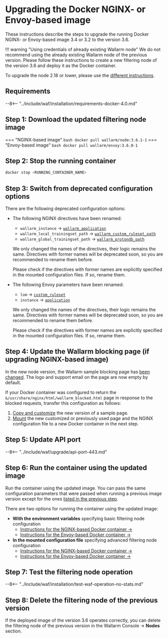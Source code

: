 [waf-mode-instr]:                   ../admin-en/configure-wallarm-mode.md
[logging-instr]:                    ../admin-en/configure-logging.md
[proxy-balancer-instr]:             ../admin-en/using-proxy-or-balancer-en.md
[process-time-limit-instr]:         ../admin-en/configure-parameters-en.md#wallarm_process_time_limit
[allocating-memory-guide]:          ../admin-en/configuration-guides/allocate-resources-for-waf-node.md
[enable-libdetection-docs]:         ../admin-en/configure-parameters-en.md#wallarm_enable_libdetection
[sqli-attack-desc]:                 ../attacks-vulns-list.md#sql-injection
[xss-attack-desc]:                  ../attacks-vulns-list.md#crosssite-scripting-xss
[img-test-attacks-in-ui]:           ../images/admin-guides/test-attacks-quickstart.png

# Upgrading the Docker NGINX- or Envoy-based image

These instructions describe the steps to upgrade the running Docker NGINX- or Envoy-based image 3.4 or 3.2 to the version 3.6.

!!! warning "Using credentials of already existing Wallarm node"
    We do not recommend using the already existing Wallarm node of the previous version. Please follow these instructions to create a new filtering node of the version 3.6 and deploy it as the Docker container.

To upgrade the node 2.18 or lower, please use the [different instructions](older-versions/docker-container.md).

## Requirements

--8<-- "../include/waf/installation/requirements-docker-4.0.md"

## Step 1: Download the updated filtering node image

=== "NGINX-based image"
    ``` bash
    docker pull wallarm/node:3.6.1-1
    ```
=== "Envoy-based image"
    ``` bash
    docker pull wallarm/envoy:3.6.0-1
    ```

## Step 2: Stop the running container

```bash
docker stop <RUNNING_CONTAINER_NAME>
```

## Step 3: Switch from deprecated configuration options

There are the following deprecated configuration options:

* The following NGINX directives have been renamed:

    * `wallarm_instance` → [`wallarm_application`](../admin-en/configure-parameters-en.md#wallarm_application)
    * `wallarm_local_trainingset_path` → [`wallarm_custom_ruleset_path`](../admin-en/configure-parameters-en.md#wallarm_custom_ruleset_path)
    * `wallarm_global_trainingset_path` → [`wallarm_protondb_path`](../admin-en/configure-parameters-en.md#wallarm_protondb_path)

    We only changed the names of the directives, their logic remains the same. Directives with former names will be deprecated soon, so you are recommended to rename them before.
    
    Please check if the directives with former names are explicitly specified in the mounted configuration files. If so, rename them.
* The following Envoy parameters have been renamed:

    * `lom` → [`custom_ruleset`](../admin-en/configuration-guides/envoy/fine-tuning.md#request-filtering-settings)
    * `instance` → [`application`](../admin-en/configuration-guides/envoy/fine-tuning.md#basic-settings)

    We only changed the names of the directives, their logic remains the same. Directives with former names will be deprecated soon, so you are recommended to rename them before.
    
    Please check if the directives with former names are explicitly specified in the mounted configuration files. If so, rename them.

## Step 4: Update the Wallarm blocking page (if upgrading NGINX-based image)

In the new node version, the Wallarm sample blocking page has [been changed](what-is-new.md#when-upgrading-node-34). The logo and support email on the page are now empty by default.

If your Docker container was configured to return the `&/usr/share/nginx/html/wallarm_blocked.html` page in response to the blocked requests, transfer this configuration as follows:

1. [Copy and customize](../admin-en/configuration-guides/configure-block-page-and-code.md#customizing-sample-blocking-page) the new version of a sample page.
1. [Mount](../admin-en/configuration-guides/configure-block-page-and-code.md#path-to-the-htm-or-html-file-with-the-blocking-page-and-error-code) the new customized or previously used page and the NGINX configuration file to a new Docker container in the next step.

## Step 5: Update API port

--8<-- "../include/waf/upgrade/api-port-443.md"

## Step 6: Run the container using the updated image

Run the container using the updated image. You can pass the same configuration parameters that were passed when running a previous image version except for the ones [listed in the previous step](#step-3-switch-from-deprecated-configuration-options).

There are two options for running the container using the updated image:

* **With the environment variables** specifying basic filtering node configuration
    * [Instructions for the NGINX-based Docker container →](../admin-en/installation-docker-en.md#run-the-container-passing-the-environment-variables)
    * [Instructions for the Envoy-based Docker container →](../admin-en/installation-guides/envoy/envoy-docker.md#run-the-container-passing-the-environment-variables)
* **In the mounted configuration file** specifying advanced filtering node configuration
    * [Instructions for the NGINX-based Docker container →](../admin-en/installation-docker-en.md#run-the-container-mounting-the-configuration-file)
    * [Instructions for the Envoy-based Docker container →](../admin-en/installation-guides/envoy/envoy-docker.md#run-the-container-mounting-envoyyaml)

## Step 7: Test the filtering node operation

--8<-- "../include/waf/installation/test-waf-operation-no-stats.md"

## Step 8: Delete the filtering node of the previous version

If the deployed image of the version 3.6 operates correctly, you can delete the filtering node of the previous version in the Wallarm Console → **Nodes** section.
